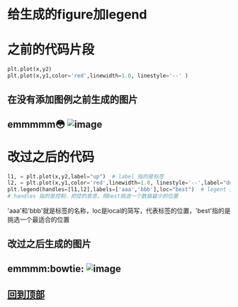 给生成的figure加legend
===
# 之前的代码片段
```python
plt.plot(x,y2)
plt.plot(x,y1,color='red',linewidth=1.0, linestyle='--' )
```
## 在没有添加图例之前生成的图片
emmmmm:flushed:
![image](https://github.com/niushufeng/Python_202006/blob/master/images/notlegend.png)
----
# 改过之后的代码
```python
l1, = plt.plot(x,y2,label="up")  # label 指的是标签
l2, = plt.plot(x,y1,color='red',linewidth=1.0, linestyle='--',label="down")
plt.legend(handles=[l1,l2],labels=['aaa','bbb'],loc="best")  # legent 指的是图例 
# handles 指的是控制，把控的意思，用best挑选一个数据最少的位置
```
'aaa'和'bbb'就是标签的名称，loc是local的简写，代表标签的位置，'best'指的是挑选一个最适合的位置
## 改过之后生成的图片
emmmm:bowtie:
![image](https://github.com/niushufeng/Python_202006/blob/master/images/legend.png)
----
[回到顶部](#readme)
----
